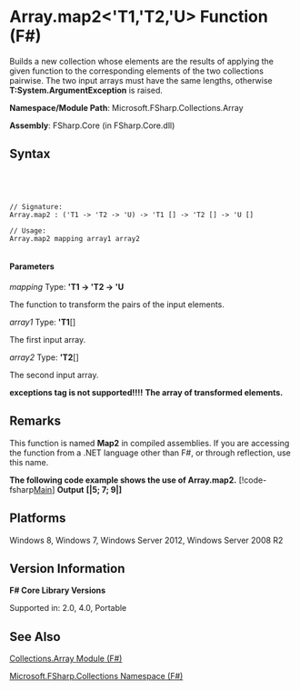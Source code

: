 # Array.map2<'T1,'T2,'U> Function (F#)

Builds a new collection whose elements are the results of applying the given function to the corresponding elements of the two collections pairwise. The two input arrays must have the same lengths, otherwise **T:System.ArgumentException** is raised.

**Namespace/Module Path**: Microsoft.FSharp.Collections.Array

**Assembly**: FSharp.Core (in FSharp.Core.dll)


## Syntax



```




// Signature:
Array.map2 : ('T1 -> 'T2 -> 'U) -> 'T1 [] -> 'T2 [] -> 'U []

// Usage:
Array.map2 mapping array1 array2


```





#### Parameters
*mapping*
Type: **'T1 -&gt; 'T2 -&gt; 'U**


The function to transform the pairs of the input elements.


*array1*
Type: **'T1**[[]](http://msdn.microsoft.com/en-us/library/def20292-9aae-4596-9275-b94e594f8493)


The first input array.


*array2*
Type: **'T2**[[]](http://msdn.microsoft.com/en-us/library/def20292-9aae-4596-9275-b94e594f8493)


The second input array.



**exceptions tag is not supported!!!!**
**The array of transformed elements.**
## Remarks
This function is named **Map2** in compiled assemblies. If you are accessing the function from a .NET language other than F#, or through reflection, use this name.

**The following code example shows the use of Array.map2.**
[!code-fsharp[Main](snippets/fsarrays/snippet52.fs)]
**Output**
**[|5; 7; 9|]**
## Platforms
Windows 8, Windows 7, Windows Server 2012, Windows Server 2008 R2


## Version Information
**F# Core Library Versions**

Supported in: 2.0, 4.0, Portable




## See Also
[Collections.Array Module &#40;F&#35;&#41;](Collections.Array-Module-%5BFSharp%5D.md)

[Microsoft.FSharp.Collections Namespace &#40;F&#35;&#41;](Microsoft.FSharp.Collections-Namespace-%5BFSharp%5D.md)

